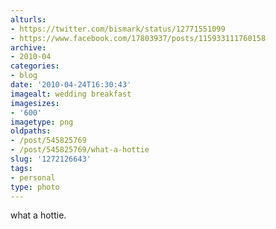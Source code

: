 ```yaml
---
alturls:
- https://twitter.com/bismark/status/12771551099
- https://www.facebook.com/17803937/posts/115933111760158
archive:
- 2010-04
categories:
- blog
date: '2010-04-24T16:30:43'
imagealt: wedding breakfast
imagesizes:
- '600'
imagetype: png
oldpaths:
- /post/545825769
- /post/545825769/what-a-hottie
slug: '1272126643'
tags:
- personal
type: photo
---
```


what a hottie.

